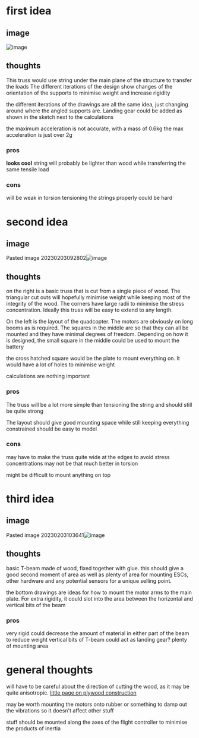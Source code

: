 # first idea
## image
![image](https://user-images.githubusercontent.com/97884860/217059552-6c71e5b6-175c-4bc3-a373-1eba77397983.png)
## thoughts
This truss would use string under the main plane of the structure to transfer the loads
The different iterations of the design show changes of the orientation of the supports to minimise weight and increase rigidity

the different iterations of the drawings are all the same idea, just changing around where the angled supports are. Landing gear could be added as shown in the sketch next to the calculations

the maximum acceleration is not accurate, with a mass of 0.6kg the max acceleration is just over 2g

### pros
**looks cool**
string will probably be lighter than wood while transferring the same tensile load

### cons
will be weak in torsion
tensioning the strings properly could be hard

# second idea
## image
Pasted image 20230203092802![image](https://user-images.githubusercontent.com/97884860/217059718-3d96f922-960b-4221-8e19-d8117a3f7bf9.png)

## thoughts
on the right is a basic truss that is cut from a single piece of wood. The triangular cut outs will hopefully minimise weight while keeping most of the integrity of the wood. The corners have large radii to minimise the stress concentration.
Ideally this truss will be easy to extend to any length.

On the left is the layout of the quadcopter. The motors are obviously on long booms as is required. The squares in the middle are so that they can all be mounted and they have minimal degrees of freedom. 
Depending on how it is designed, the small square in the middle could be used to mount the battery

the cross hatched square would be the plate to mount everything on. It would have a lot of holes to minimise weight

calculations are nothing important

### pros
The truss will be a lot more simple than tensioning the string and should still be quite strong

The layout should give good mounting space while still keeping everything constrained
should be easy to model

### cons
may have to make the truss quite wide at the edges to avoid stress concentrations
may not be that much better in torsion

might be difficult to mount anything on top

# third idea
## image
Pasted image 20230203103641![image](https://user-images.githubusercontent.com/97884860/217059903-f94c8f89-0aeb-475e-85d4-e3b6512edbd6.png)


## thoughts
basic T-beam made of wood, fixed together with glue. this should give a good second moment of area as well as plenty of area for mounting ESCs, other hardware and any potential sensors for a unique selling point.

the bottom drawings are ideas for how to mount the motor arms to the main plate. For extra rigidity, it could slot into the area between the horizontal and vertical bits of the beam

### pros
very rigid
could decrease the amount of material in either part of the beam to reduce weight
vertical bits of T-beam could act as landing gear?
plenty of mounting area

# general thoughts
will have to be careful about the direction of cutting the wood, as it may be quite anisotropic. 
[little page on plywood construction](https://technologystudent.com/joints/plywood1.html)

may be worth mounting the motors onto rubber or something to damp out the vibrations so it doesn't affect other stuff 

stuff should be mounted along the axes of the flight controller to minimise the products of inertia


